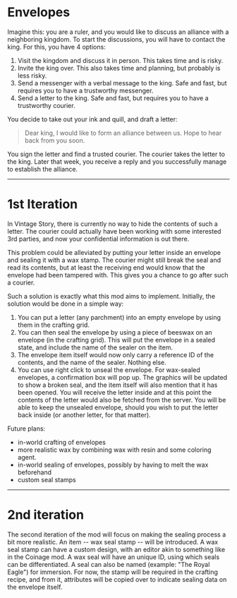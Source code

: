 # Envelopes 

Imagine this: you are a ruler, and you would like to discuss an alliance with a neighboring kingdom.
To start the discussions, you will have to contact the king. For this, you have 4 options: 
1) Visit the kingdom and discuss it in person. This takes time and is risky.
2) Invite the king over. This also takes time and planning, but probably is less risky.
3) Send a messenger with a verbal message to the king. Safe and fast, but requires you to have a trustworthy messenger. 
4) Send a letter to the king. Safe and fast, but requires you to have a trustworthy courier. 

You decide to take out your ink and quill, and draft a letter:

> Dear king, I would like to form an alliance between us. Hope to hear back from you soon.

You sign the letter and find a trusted courier. The courier takes the letter to the king. Later that week, you receive a reply and you successfully manage to establish the alliance. 

------- 

# 1st Iteration

In Vintage Story, there is currently no way to hide the contents of such a letter. The courier could actually have been working with some interested 3rd parties, and now your confidential information is out there. 

This problem could be alleviated by putting your letter inside an envelope and sealing it with a wax stamp. The courier might still break the seal and read its contents, but at least the receiving end would know that the envelope had been tampered with. This gives you a chance to go after such a courier. 

Such a solution is exactly what this mod aims to implement. 
Initially, the solution would be done in a simple way:
1) You can put a letter (any parchment) into an empty envelope by using them in the crafting grid. 
2) You can then seal the envelope by using a piece of beeswax on an envelope (in the crafting grid). This will put the envelope in a sealed state, and include the name of the sealer on the item. 
3) The envelope item itself would now only carry a reference ID of the contents, and the name of the sealer. Nothing else. 
4) You can use right click to unseal the envelope. For wax-sealed envelopes, a confirmation box will pop up.  The graphics will be updated to show a broken seal, and the item itself will also mention that it has been opened. You will receive the letter inside and at this point the contents of the letter would also be fetched from the server. You will be able to keep the unsealed envelope, should you wish to put the letter back inside (or another letter, for that matter). 

Future plans:
* in-world crafting of envelopes 
* more realistic wax by combining wax with resin and some coloring agent. 
* in-world sealing of envelopes, possibly by having to melt the wax beforehand
* custom seal stamps


-----

# 2nd iteration

The second iteration of the mod will focus on making the sealing process a bit more realistic. An item -- wax seal stamp -- will be introduced.
A wax seal stamp can have a custom design, with an editor akin to something like in the Coinage mod. A wax seal will have an unique ID, using which seals can be differentiated. A seal can also be named (example: "The Royal Eagle") for immersion. 
For now, the stamp will be required in the crafting recipe, and from it, attributes will be copied over to indicate sealing data on the envelope itself. 
